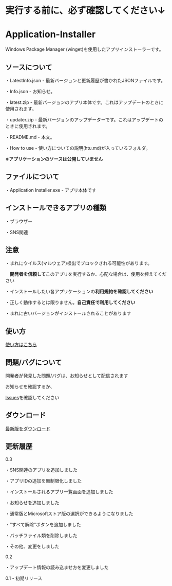 # 実行する前に、必ず確認してください↓

# Application-Installer
Windows Package Manager (winget)を使用したアプリインストーラーです。

## ソースについて
・LatestInfo.json - 最新バージョンと更新履歴が書かれたJSONファイルです。

・Info.json - お知らせ。

・latest.zip - 最新バージョンのアプリ本体です。これはアップデートのときに使用されます。

・updater.zip - 最新バージョンのアップデーターです。これはアップデートのときに使用されます。

・README.md - 本文。

・How to use - 使い方についての説明(htu.md)が入っているフォルダ。

**※アプリケーションのソースは公開していません**

## ファイルについて
・Application Installer.exe - アプリ本体です

## インストールできるアプリの種類
・ブラウザー

・SNS関連

## 注意

・まれにウイルス(マルウェア)検出でブロックされる可能性があります。

　**開発者を信頼して**このアプリを実行するか、心配な場合は、使用を控えてください

 ・インストールしたい各アプリケーションの**利用規約を確認してください**

 ・正しく動作するとは限りません。**自己責任で利用してください**
 
 ・まれに古いバージョンがインストールされることがあります

 ## 使い方
[使い方はこちら](https://github.com/GitHub-Pt04/Application-Installer/blob/main/How%20to%20use/htu.md)

## 問題/バグについて
開発者が発見した問題/バグは、お知らせとして配信されます

お知らせを確認するか、

[Issues](https://github.com/GitHub-Pt04/Application-Installer/issues)を確認してください

## ダウンロード
[最新版をダウンロード](https://github.com/GitHub-Pt04/Application-Installer/raw/main/latest.zip)

## 更新履歴
0.3

・SNS関連のアプリを追加しました

・アプリIDの追加を無制限化しました

・インストールされるアプリ一覧画面を追加しました

・お知らせを追加しました

・通常版とMicrosoftストア版の選択ができるようになりました

・"すべて解除"ボタンを追加しました

・バッチファイル類を削除しました

・その他、変更をしました

0.2

・アップデート情報の読み込ませ方を変更しました

0.1 - 初期リリース
